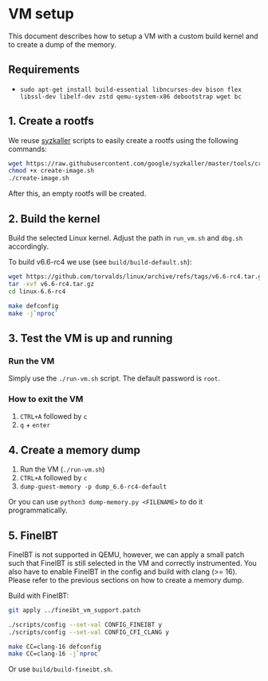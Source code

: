 # VM setup
This document describes how to setup a VM with a custom build kernel and
to create a dump of the memory.

## Requirements

- `sudo apt-get install build-essential libncurses-dev bison flex libssl-dev libelf-dev zstd qemu-system-x86 debootstrap wget bc`

## 1. Create a rootfs

We reuse [syzkaller](https://github.com/google/syzkaller) scripts to easily create a rootfs using the following commands:

``` bash
wget https://raw.githubusercontent.com/google/syzkaller/master/tools/create-image.sh -O create-image.sh
chmod +x create-image.sh
./create-image.sh
```

After this, an empty rootfs will be created.

## 2. Build the kernel

Build the selected Linux kernel. Adjust the path in `run_vm.sh` and
`dbg.sh` accordingly.


To build v6.6-rc4 we use (see `build/build-default.sh`):

``` bash
wget https://github.com/torvalds/linux/archive/refs/tags/v6.6-rc4.tar.gz
tar -xvf v6.6-rc4.tar.gz
cd linux-6.6-rc4

make defconfig
make -j`nproc`
```


## 3. Test the VM is up and running

### Run the VM

Simply use the `./run-vm.sh` script.
The default password is `root`.

### How to exit the VM

1. `CTRL+A` followed by `c`
2. `q` + `enter`

## 4. Create a memory dump

1. Run the VM (`./run-vm.sh`)
2. `CTRL+A` followed by `c`
3. `dump-guest-memory -p dump_6.6-rc4-default`

Or you can use `python3 dump-memory.py <FILENAME>` to do it programmatically.

## 5. FineIBT

FineIBT is not supported in QEMU, however, we can apply a small patch
such that FineIBT is still selected in the VM and correctly instrumented.
You also have to enable FineIBT in the config and build with clang (>= 16).
Please refer to the previous sections on how to create a memory dump.

Build with FineIBT:

``` bash
git apply ../fineibt_vm_support.patch

./scripts/config --set-val CONFIG_FINEIBT y
./scripts/config --set-val CONFIG_CFI_CLANG y

make CC=clang-16 defconfig
make CC=clang-16 -j`nproc`
```

Or use `build/build-fineibt.sh`.
